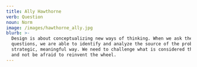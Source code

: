 ```yaml
---
title: Ally Hawthorne
verb: Question
noun: Norm
image: /images/hawthorne_ally.jpg
blurb: >-
  Design is about conceptualizing new ways of thinking. When we ask the right
  questions, we are able to identify and analyze the source of the problem in a
  strategic, meaningful way. We need to challenge what is considered the norm,
  and not be afraid to reinvent the wheel.
---
```



